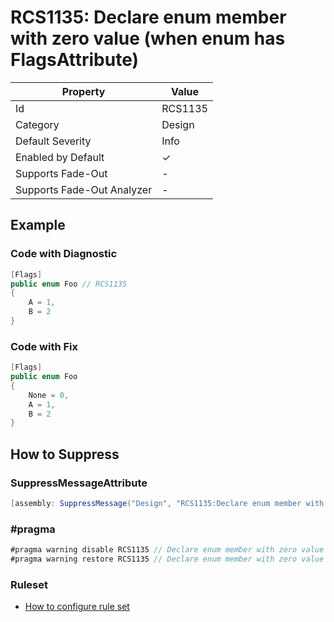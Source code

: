 # RCS1135: Declare enum member with zero value \(when enum has FlagsAttribute\)

| Property                    | Value    |
| --------------------------- | -------- |
| Id                          | RCS1135  |
| Category                    | Design   |
| Default Severity            | Info     |
| Enabled by Default          | &#x2713; |
| Supports Fade\-Out          | \-       |
| Supports Fade\-Out Analyzer | \-       |

## Example

### Code with Diagnostic

```csharp
[Flags]
public enum Foo // RCS1135
{
    A = 1,
    B = 2
}
```

### Code with Fix

```csharp
[Flags]
public enum Foo
{
    None = 0,
    A = 1,
    B = 2
}
```

## How to Suppress

### SuppressMessageAttribute

```csharp
[assembly: SuppressMessage("Design", "RCS1135:Declare enum member with zero value (when enum has FlagsAttribute).", Justification = "<Pending>")]
```

### \#pragma

```csharp
#pragma warning disable RCS1135 // Declare enum member with zero value (when enum has FlagsAttribute).
#pragma warning restore RCS1135 // Declare enum member with zero value (when enum has FlagsAttribute).
```

### Ruleset

* [How to configure rule set](../HowToConfigureAnalyzers.md)
